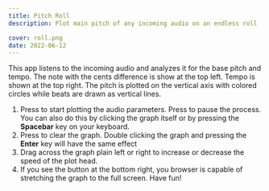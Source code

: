 ```yaml
---
title: Pitch Roll
description: Plot main pitch of any incoming audio on an endless roll

cover: roll.png
date: 2022-06-12
---
```


<script setup>
import pitchRoll from './roll.vue'
</script>

<client-only>
  <pitch-roll />
</client-only>

This app listens to the incoming audio and analyzes it for the base pitch and tempo. The note with the cents difference is show at the top left. Tempo is shown at the top right. The pitch is plotted on the vertical axis with colored circles while beats are drawn as vertical lines.

1. Press <i class="p-3 mr-1 i-la-play"></i> to start plotting the audio parameters. Press <i class="p-3 mr-1 i-la-pause"></i> to pause the process. You can also do this by clicking the graph itself or by pressing the **Spacebar** key on your keyboard.
2. Press <i class="p-3 mr-1 i-la-times"></i> to clear the graph. Double clicking the graph and pressing the **Enter** key will have the same effect
3. Drag across the graph plain left or right to increase or decrease the speed of the plot head.
4. If you see the <i class="p-3 mr-1 i-la-expand"></i> button at the bottom right, you browser is capable of stretching the graph to the full screen. Have fun!
